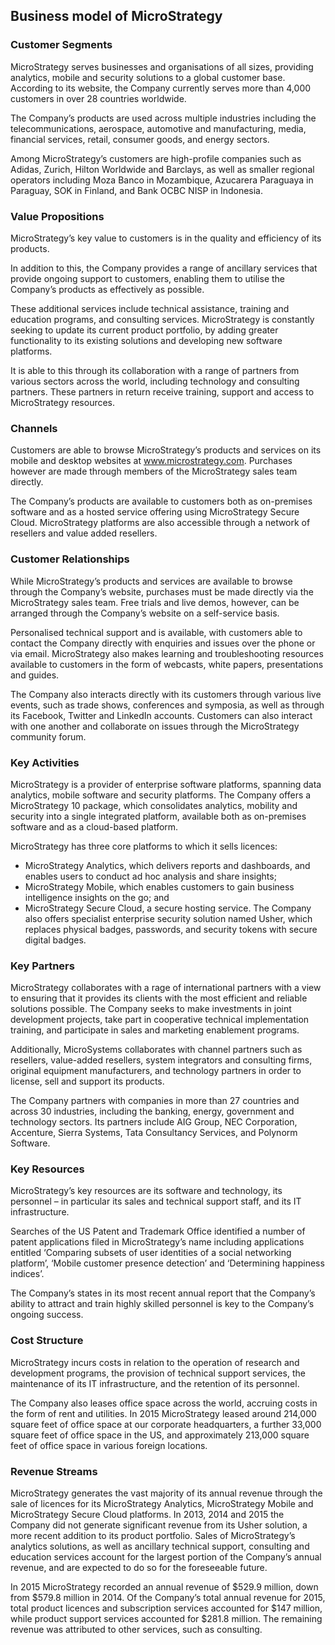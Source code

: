 Business model of MicroStrategy
-------------------------------

 ### Customer Segments

 MicroStrategy serves businesses and organisations of all sizes, providing analytics, mobile and security solutions to a global customer base. According to its website, the Company currently serves more than 4,000 customers in over 28 countries worldwide.

 The Company’s products are used across multiple industries including the telecommunications, aerospace, automotive and manufacturing, media, financial services, retail, consumer goods, and energy sectors.

 Among MicroStrategy’s customers are high-profile companies such as Adidas, Zurich, Hilton Worldwide and Barclays, as well as smaller regional operators including Moza Banco in Mozambique, Azucarera Paraguaya in Paraguay, SOK in Finland, and Bank OCBC NISP in Indonesia.

 ### Value Propositions

 MicroStrategy’s key value to customers is in the quality and efficiency of its products.

 In addition to this, the Company provides a range of ancillary services that provide ongoing support to customers, enabling them to utilise the Company’s products as effectively as possible.

 These additional services include technical assistance, training and education programs, and consulting services. MicroStrategy is constantly seeking to update its current product portfolio, by adding greater functionality to its existing solutions and developing new software platforms.

 It is able to this through its collaboration with a range of partners from various sectors across the world, including technology and consulting partners. These partners in return receive training, support and access to MicroStrategy resources.

 ### Channels

 Customers are able to browse MicroStrategy’s products and services on its mobile and desktop websites at www.microstrategy.com. Purchases however are made through members of the MicroStrategy sales team directly.

 The Company’s products are available to customers both as on-premises software and as a hosted service offering using MicroStrategy Secure Cloud. MicroStrategy platforms are also accessible through a network of resellers and value added resellers.

 ### Customer Relationships

 While MicroStrategy’s products and services are available to browse through the Company’s website, purchases must be made directly via the MicroStrategy sales team. Free trials and live demos, however, can be arranged through the Company’s website on a self-service basis.

 Personalised technical support and is available, with customers able to contact the Company directly with enquiries and issues over the phone or via email. MicroStrategy also makes learning and troubleshooting resources available to customers in the form of webcasts, white papers, presentations and guides.

 The Company also interacts directly with its customers through various live events, such as trade shows, conferences and symposia, as well as through its Facebook, Twitter and LinkedIn accounts. Customers can also interact with one another and collaborate on issues through the MicroStrategy community forum.

 ### Key Activities

 MicroStrategy is a provider of enterprise software platforms, spanning data analytics, mobile software and security platforms. The Company offers a MicroStrategy 10 package, which consolidates analytics, mobility and security into a single integrated platform, available both as on-premises software and as a cloud-based platform.

 MicroStrategy has three core platforms to which it sells licences:

  * MicroStrategy Analytics, which delivers reports and dashboards, and enables users to conduct ad hoc analysis and share insights;
 * MicroStrategy Mobile, which enables customers to gain business intelligence insights on the go; and
 * MicroStrategy Secure Cloud, a secure hosting service.
  The Company also offers specialist enterprise security solution named Usher, which replaces physical badges, passwords, and security tokens with secure digital badges.

 ### Key Partners

 MicroStrategy collaborates with a rage of international partners with a view to ensuring that it provides its clients with the most efficient and reliable solutions possible. The Company seeks to make investments in joint development projects, take part in cooperative technical implementation training, and participate in sales and marketing enablement programs.

 Additionally, MicroSystems collaborates with channel partners such as resellers, value-added resellers, system integrators and consulting firms, original equipment manufacturers, and technology partners in order to license, sell and support its products.

 The Company partners with companies in more than 27 countries and across 30 industries, including the banking, energy, government and technology sectors. Its partners include AIG Group, NEC Corporation, Accenture, Sierra Systems, Tata Consultancy Services, and Polynorm Software.

 ### Key Resources

 MicroStrategy’s key resources are its software and technology, its personnel – in particular its sales and technical support staff, and its IT infrastructure.

 Searches of the US Patent and Trademark Office identified a number of patent applications filed in MicroStrategy’s name including applications entitled ‘Comparing subsets of user identities of a social networking platform’, ‘Mobile customer presence detection’ and ‘Determining happiness indices’.

 The Company’s states in its most recent annual report that the Company’s ability to attract and train highly skilled personnel is key to the Company’s ongoing success.

 ### Cost Structure

 MicroStrategy incurs costs in relation to the operation of research and development programs, the provision of technical support services, the maintenance of its IT infrastructure, and the retention of its personnel.

 The Company also leases office space across the world, accruing costs in the form of rent and utilities. In 2015 MicroStrategy leased around 214,000 square feet of office space at our corporate headquarters, a further 33,000 square feet of office space in the US, and approximately 213,000 square feet of office space in various foreign locations.

 ### Revenue Streams

 MicroStrategy generates the vast majority of its annual revenue through the sale of licences for its MicroStrategy Analytics, MicroStrategy Mobile and MicroStrategy Secure Cloud platforms. In 2013, 2014 and 2015 the Company did not generate significant revenue from its Usher solution, a more recent addition to its product portfolio. Sales of MicroStrategy’s analytics solutions, as well as ancillary technical support, consulting and education services account for the largest portion of the Company’s annual revenue, and are expected to do so for the foreseeable future.

 In 2015 MicroStrategy recorded an annual revenue of $529.9 million, down from $579.8 million in 2014. Of the Company’s total annual revenue for 2015, total product licences and subscription services accounted for $147 million, while product support services accounted for $281.8 million. The remaining revenue was attributed to other services, such as consulting.